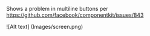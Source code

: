 Shows a problem in multiline buttons per https://github.com/facebook/componentkit/issues/843

![Alt text]
(Images/screen.png)
